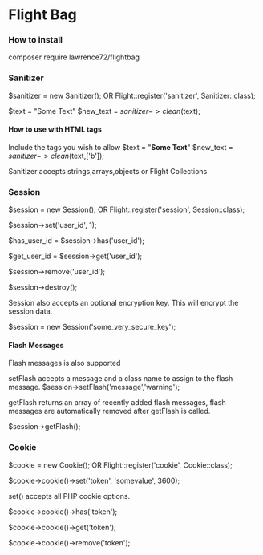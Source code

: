 # Flight Bag


### How to install

composer require lawrence72/flightbag

### Sanitizer

$sanitizer = new Sanitizer(); OR
Flight::register('sanitizer', Sanitizer::class);

$text = "Some Text"
$new_text = $sanitizer->clean($text);

#### How to use with HTML tags

Include the tags you wish to allow
$text = "<b>Some Text</b>"
$new_text = $sanitizer->clean($text,['b']);

Sanitizer accepts strings,arrays,objects or Flight Collections

### Session

$session = new Session(); OR
Flight::register('session', Session::class);

$session->set('user_id', 1);

$has_user_id = $session->has('user_id');

$get_user_id =  $session->get('user_id');

$session->remove('user_id');

$session->destroy(); 

Session also accepts an optional encryption key. This will encrypt the session data.

$session = new Session('some_very_secure_key');

#### Flash Messages

Flash messages is also supported

setFlash accepts a message and a class name to assign to the flash message.
$session->setFlash('message','warning');
 
getFlash returns an array of recently added flash messages, flash messages are automatically removed after getFlash is called.
 
$session->getFlash();

### Cookie

$cookie = new Cookie(); OR
Flight::register('cookie', Cookie::class);

$cookie->cookie()->set('token', 'somevalue', 3600);

set() accepts all PHP cookie options. 

$cookie->cookie()->has('token');

$cookie->cookie()->get('token');

$cookie->cookie()->remove('token');

